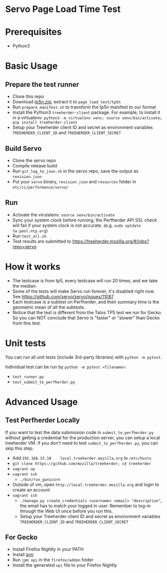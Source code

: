 Servo Page Load Time Test
==============

# Prerequisites

* Python3

# Basic Usage

## Prepare the test runner

* Clone this repo
* Download [tp5n.zip](http://people.mozilla.org/~jmaher/taloszips/zips/tp5n.zip), extract it to `page_load_test/tp5n`
* Run `prepare_manifest.sh` to transform the tp5n manifest to our format
* Install the Python3 `treeherder-client` package. For example, to install it in a virtualenv: `python3 -m virtualenv venv; source venv/bin/activate; pip install treeherder-client`
* Setup your Treeherder client ID and secret as environment variables `TREEHERDER_CLIENT_ID` and `TREEHERDER_CLIENT_SECRET`

## Build Servo
* Clone the servo repo
* Compile release build
* Run `git_log_to_json.sh` in the servo repo, save the output as `revision.json`
* Put your `servo` binary, `revision.json` and `resources` folder in `etc/ci/performance/servo/`

## Run
* Activate the virutalenv: `source venv/bin/activate`
* Sync your system clock before running, the Perfherder API SSL check will fail if your system clock is not accurate. (e.g. `sudo nptdate tw.pool.ntp.org`)
* Run `test_all.sh`
* Test results are submitted to https://treeherder.mozilla.org/#/jobs?repo=servo

# How it works

* The testcase is from tp5, every testcase will run 20 times, and we take the median.
* Some of the tests will make Servo run forever, it's disabled right now. See https://github.com/servo/servo/issues/11087
* Each testcase is a subtest on Perfherder, and their summary time is the geometric mean of all the subtests.
* Notice that the test is different from the Talos TP5 test we run for Gecko. So you can NOT conclude that Servo is "faster" or "slower" than Gecko from this test.

# Unit tests

You can run all unit tests (include 3rd-party libraries) with `python -m pytest`.

Individual test can be run by `python -m pytest <filename>`:

* `test_runner.py`
* `test_submit_to_perfherder.py`

# Advanced Usage

## Test Perfherder Locally

If you want to test the data submission code in `submit_to_perfherder.py` without getting a credential for the production server, you can setup a local treeherder VM. If you don't need to test `submit_to_perfherder.py`, you can skip this step.

* Add `192.168.33.10    local.treeherder.mozilla.org` to `/etc/hosts`
* `git clone https://github.com/mozilla/treeherder; cd treeherder`
* `vagrant up`
* `vagrant ssh`
  * `./bin/run_gunicorn`
* Outside of vm, open `http://local.treeherder.mozilla.org` and login to create an account
* `vagrant ssh`
  * `./manage.py create_credentials <username> <email> "description"`, the email has to match your logged in user. Remember to log-in through the Web UI once before you run this.
  * Setup your Treeherder client ID and secret as environment variables `TREEHERDER_CLIENT_ID` and `TREEHERDER_CLIENT_SECRET`

## For Gecko

* Install Firefox Nightly in your PATH
* Install [jpm](https://developer.mozilla.org/en-US/Add-ons/SDK/Tools/jpm#Installation)
* Run `jpm xpi` in the `firefox/addon` folder
* Install the generated `xpi` file to your Firefox Nightly

